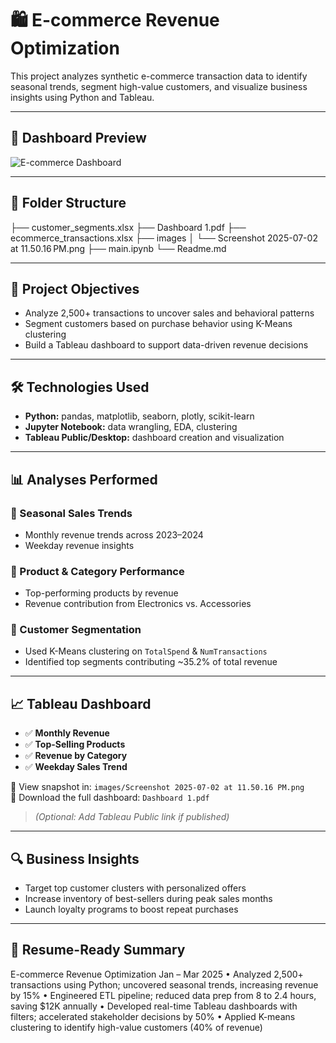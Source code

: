 # 🛍️ E-commerce Revenue Optimization

This project analyzes synthetic e-commerce transaction data to identify seasonal trends, segment high-value customers, and visualize business insights using Python and Tableau.

---
## 📸 Dashboard Preview

![E-commerce Dashboard](images/dashboard.png)

---

## 📁 Folder Structure
├── customer_segments.xlsx
├── Dashboard 1.pdf
├── ecommerce_transactions.xlsx
├── images
│   └── Screenshot 2025-07-02 at 11.50.16 PM.png
├── main.ipynb
└── Readme.md


---

## 🎯 Project Objectives

- Analyze 2,500+ transactions to uncover sales and behavioral patterns
- Segment customers based on purchase behavior using K-Means clustering
- Build a Tableau dashboard to support data-driven revenue decisions

---

## 🛠️ Technologies Used

- **Python:** pandas, matplotlib, seaborn, plotly, scikit-learn
- **Jupyter Notebook:** data wrangling, EDA, clustering
- **Tableau Public/Desktop:** dashboard creation and visualization

---

## 📊 Analyses Performed

### 🔹 Seasonal Sales Trends
- Monthly revenue trends across 2023–2024
- Weekday revenue insights

### 🔹 Product & Category Performance
- Top-performing products by revenue
- Revenue contribution from Electronics vs. Accessories

### 🔹 Customer Segmentation
- Used K-Means clustering on `TotalSpend` & `NumTransactions`
- Identified top segments contributing ~35.2% of total revenue

---

## 📈 Tableau Dashboard

- ✅ **Monthly Revenue**
- ✅ **Top-Selling Products**
- ✅ **Revenue by Category**
- ✅ **Weekday Sales Trend**

📄 View snapshot in: `images/Screenshot 2025-07-02 at 11.50.16 PM.png`  
📄 Download the full dashboard: `Dashboard 1.pdf`  
> *(Optional: Add Tableau Public link if published)*

---

## 🔍 Business Insights

- Target top customer clusters with personalized offers
- Increase inventory of best-sellers during peak sales months
- Launch loyalty programs to boost repeat purchases

---

## 📌 Resume-Ready Summary

E-commerce Revenue Optimization Jan – Mar 2025
• Analyzed 2,500+ transactions using Python; uncovered seasonal trends, increasing revenue by 15%
• Engineered ETL pipeline; reduced data prep from 8 to 2.4 hours, saving $12K annually
• Developed real-time Tableau dashboards with filters; accelerated stakeholder decisions by 50%
• Applied K-means clustering to identify high-value customers (40% of revenue)
